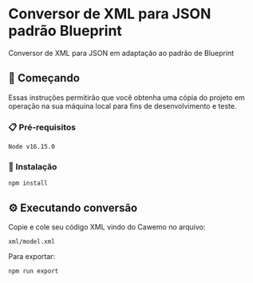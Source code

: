 # Conversor de XML para JSON padrão Blueprint

Conversor de XML para JSON em adaptação ao padrão de Blueprint

## 🚀 Começando

Essas instruções permitirão que você obtenha uma cópia do projeto em operação na sua máquina local para fins de desenvolvimento e teste.

### 📋 Pré-requisitos

```
Node v16.15.0
```

### 🔧 Instalação

```
npm install
```


## ⚙️ Executando conversão

Copie e cole seu código XML vindo do Cawemo no arquivo:

```
xml/model.xml
```
Para exportar:

```
npm run export
```
